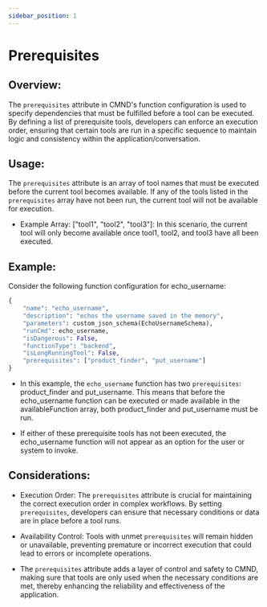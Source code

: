 ```yaml
---
sidebar_position: 1
---
```


# Prerequisites 

## Overview:

The `prerequisites` attribute in CMND's function configuration is used to specify dependencies that must be fulfilled before a tool can be executed. By defining a list of prerequisite tools, developers can enforce an execution order, ensuring that certain tools are run in a specific sequence to maintain logic and consistency within the application/conversation.

## Usage:

The `prerequisites` attribute is an array of tool names that must be executed before the current tool becomes available. If any of the tools listed in the `prerequisites` array have not been run, the current tool will not be available for execution.

- Example Array: ["tool1", "tool2", "tool3"]: In this scenario, the current tool will only become available once tool1, tool2, and tool3 have all been executed.

## Example:

Consider the following function configuration for echo_username:

```python
{
    "name": "echo_username",
    "description": "echos the username saved in the memory",
    "parameters": custom_json_schema(EchoUsernameSchema),
    "runCmd": echo_username,
    "isDangerous": False,
    "functionType": "backend",
    "isLongRunningTool": False,
    "prerequisites": ["product_finder", "put_username"]
}
```

- In this example, the `echo_username` function has two `prerequisites`: product_finder and put_username. This means that before the echo_username function can be executed or made available in the availableFunction array, both product_finder and put_username must be run.

- If either of these prerequisite tools has not been executed, the echo_username function will not appear as an option for the user or system to invoke.

## Considerations:

- Execution Order: The `prerequisites` attribute is crucial for maintaining the correct execution order in complex workflows. By setting `prerequisites`, developers can ensure that necessary conditions or data are in place before a tool runs.

- Availability Control: Tools with unmet `prerequisites` will remain hidden or unavailable, preventing premature or incorrect execution that could lead to errors or incomplete operations.

- The `prerequisites` attribute adds a layer of control and safety to CMND, making sure that tools are only used when the necessary conditions are met, thereby enhancing the reliability and effectiveness of the application.